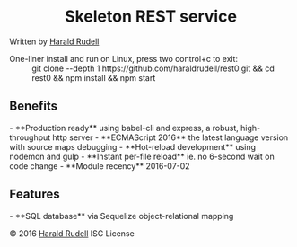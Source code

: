 <h1 align=center>
  Skeleton REST service
</h1>
Written by <a href=http://haraldrudell.com >Harald Rudell</a>

><dl>
  <dt>One-liner install and run on Linux, press two control+c to exit:</dt>
  <dd>git clone --depth 1 https://github.com/haraldrudell/rest0.git && cd rest0 && npm install && npm start</dd>
</dl>

<h2>Benefits</h2>
- **Production ready** using babel-cli and express, a robust, high-throughput http server
- **ECMAScript 2016** the latest language version with source maps debugging
- **Hot-reload development** using nodemon and gulp
- **Instant per-file reload** ie. no 6-second wait on code change
- **Module recency** 2016-07-02

<h2>Features</h2>
- **SQL database** via Sequelize object-relational mapping

© 2016 <a href=http://haraldrudell.com >Harald Rudell</a> ISC License
